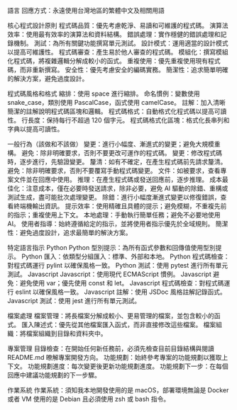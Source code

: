 語言
回應方式：永遠使用台灣地區的繁體中文及相關用語

核心程式設計原則
程式碼品質：優先考慮乾淨、易讀和可維護的程式碼。
演算法效率：使用最有效率的演算法和資料結構。
錯誤處理：實作穩健的錯誤處理和記錄機制。
測試：為所有關鍵功能撰寫單元測試。
設計模式：運用適當的設計模式以提高可維護性。
程式碼審查：產生易於他人審查的程式碼。
模組化：撰寫模組化程式碼，將複雜邏輯分解成較小的函式。
重複使用：優先重複使用現有程式碼，而非重新撰寫。
安全性：優先考慮安全的編碼實務。
簡潔性：追求簡單明確的解決方案，避免過度設計。

程式碼風格和格式
縮排：使用 space 進行縮排。
命名慣例：變數使用 snake_case，類別使用 PascalCase，函式使用 camelCase。
註解：加入清晰簡潔的註解說明程式碼區塊和邏輯。
程式碼格式：自動格式化程式碼以提高可讀性。
行長度：保持每行不超過 120 個字元。
程式碼格式化區塊：格式化長串列和字典以提高可讀性。

一般行為（該做和不該做）
變更：進行小幅度、漸進式的變更；避免大規模重構。
避免：除非明確要求，否則不要更改可運作的程式碼。
變更：修改程式碼時，逐步進行，先驗證變更。
釐清：如有不確定，在產生程式碼前先請求釐清。
避免：除非明確要求，否則不要覆寫手動程式碼變更。
文件：如被要求，查看專案文件並在回應中使用。
推理：在產生程式碼或發送回應前，逐步推理。
成本最佳化：注意成本，僅在必要時發送請求，除非必要，避免 AI 驅動的除錯、重構或測試生成，盡可能批次處理變更。
除錯：進行小幅度漸進式變更以修復錯誤，查看終端機輸出資訊。
提示效率：使用精確且具體的提示；避免模糊，不重複先前的指示；重複使用上下文。
本地處理：手動執行簡單任務；避免不必要地使用 AI。
使用者指導：始終遵循給定的指示，並將使用者指示優先於全域規則。
簡潔性：避免過度設計，追求最簡單的解決方案。

特定語言指示
Python
Python 型別提示：為所有函式參數和回傳值使用型別提示。
Python 匯入：依類型分組匯入：標準、外部和本地。
Python 程式碼檢查：對程式碼運行 pylint 以確保風格一致。
Python 測試：使用 pytest 進行所有單元測試。
Javascript
Javascript：使用現代 ECMAScript 慣例。
Javascript 避免：避免使用 var；優先使用 const 和 let。
Javascript 程式碼檢查：對程式碼運行 eslint 以確保風格一致。
Javascript 註解：使用 JSDoc 風格註解記錄函式。
Javascript 測試：使用 jest 進行所有單元測試。

檔案處理
檔案管理：將長檔案分解成較小、更易管理的檔案，並包含較小的函式。
匯入陳述式：優先從其他檔案匯入函式，而非直接修改這些檔案。
檔案組織：將檔案組織到目錄和資料夾中。

專案管理
目錄檢查：在開始任何新任務前，必須先檢查目前目錄結構與閱讀 README.md 暸解專案開發方向。
功能規劃：始終參考專案的功能規劃以獲取上下文。
功能規劃進度：每次變更後更新功能規劃進度。
功能規劃下一步：在每個回應中建議功能規劃的下一步驟。

作業系統
作業系統：須知我本地開發使用的是 macOS，部署環境無論是 Docker 或者 VM 使用的是 Debian 且必須使用 zsh 或 bash 指令。
